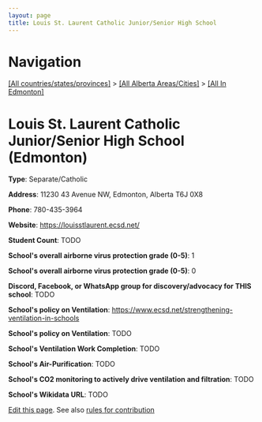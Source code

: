 ```yaml
---
layout: page
title: Louis St. Laurent Catholic Junior/Senior High School
---
```

# Navigation

[[All countries/states/provinces]](../../..) > [[All Alberta Areas/Cities]](../..) > [[All In Edmonton]](..)

# Louis St. Laurent Catholic Junior/Senior High School (Edmonton)

**Type**: Separate/Catholic

**Address**: 11230 43 Avenue NW, Edmonton, Alberta T6J 0X8

**Phone**: 780-435-3964

**Website**: <https://louisstlaurent.ecsd.net/>

**Student Count**: TODO

**School's overall airborne virus protection grade (0-5)**: 1

**School's overall airborne virus protection grade (0-5)**: 0

**Discord, Facebook, or WhatsApp group for discovery/advocacy for THIS school**: TODO

**School's policy on Ventilation**: <https://www.ecsd.net/strengthening-ventilation-in-schools>

**School's policy on Ventilation**: TODO

**School's Ventilation Work Completion**: TODO

**School's Air-Purification**: TODO

**School's CO2 monitoring to actively drive ventilation and filtration**: TODO

**School's Wikidata URL**: TODO


[Edit this page](https://github.com/ventilate-schools/AB/edit/main/./Edmonton/Louis_St._Laurent_Catholic_Junior_Senior_High_School.md). See also [rules for contribution](../../../contribution-rules/)